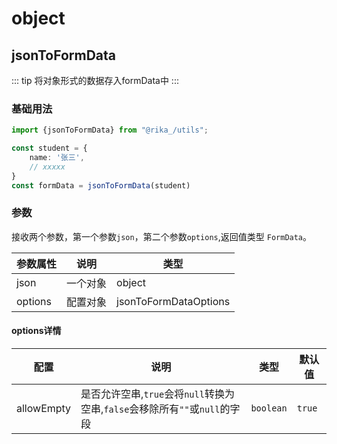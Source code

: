 # object

## jsonToFormData

::: tip 将对象形式的数据存入formData中
:::

### 基础用法

```ts {7}
import {jsonToFormData} from "@rika_/utils";

const student = {
    name: '张三',
    // xxxxx
}
const formData = jsonToFormData(student)
```

### 参数

接收两个参数，第一个参数`json`，第二个参数`options`,返回值类型 `FormData`。

| 参数属性    | 说明   | 类型                    |
|---------|------|-----------------------|
| json    | 一个对象 | object                |
| options | 配置对象 | jsonToFormDataOptions |

#### options详情

| 配置         | 说明                                                    | 类型        | 默认值    |
|------------|-------------------------------------------------------|-----------|--------|
| allowEmpty | 是否允许空串,`true`会将`null`转换为空串,`false`会移除所有`""`或`null`的字段 | `boolean` | `true` |
